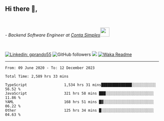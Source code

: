 <h2>Hi there  👋,</h2> </br>

<p><em>- Backend Software Engineer at <a href="https://contasimples.com">Conta Simples</a><img src="https://media.giphy.com/media/WUlplcMpOCEmTGBtBW/giphy.gif" width="30"> 
</em></p></br>


[![Linkedin: gprando55](https://img.shields.io/badge/-gprando55-blue?style=flat-square&logo=Linkedin&logoColor=white&link=https://www.linkedin.com/in/prandogabriel/)](https://www.linkedin.com/in/prandogabriel)
![GitHub followers](https://img.shields.io/github/followers/prandogabriel?label=Follow&style=social)
![](https://visitor-badge.glitch.me/badge?page_id=prandogabriel.prandogabriel)
[![Waka Readme](https://github.com/prandogabriel/prandogabriel/actions/workflows/update-stats.yml.yml/badge.svg)](https://github.com/prandogabriel/prandogabriel/actions/workflows/update-stats.yml.yml)

---

<!--START_SECTION:waka-->

```golang
From: 09 June 2020 - To: 12 December 2023

Total Time: 2,589 hrs 33 mins

TypeScript                 1,534 hrs 31 mins██████████████░░░░░░░░░░░   56.52 %
JavaScript                 321 hrs 58 mins ███░░░░░░░░░░░░░░░░░░░░░░   11.86 %
YAML                       168 hrs 51 mins █▓░░░░░░░░░░░░░░░░░░░░░░░   06.22 %
Other                      125 hrs 34 mins █░░░░░░░░░░░░░░░░░░░░░░░░   04.63 %
```

<!--END_SECTION:waka-->
